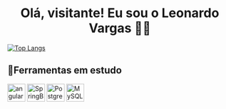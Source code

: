<h1 align="center">Olá, visitante! Eu sou o Leonardo Vargas 👋👋</h1>


[![Top Langs](https://github-readme-stats.vercel.app/api/top-langs/?username=leonardo-vargas-de-paula&layout=compact)](https://github.com/leonardo-vargas-de-paula/github-readme-stats)


## 📝Ferramentas em estudo
<p>
<img src="https://www.vectorlogo.zone/logos/angular/angular-icon.svg" alt="angular" width="40" height="40"/>
<img src="https://www.vectorlogo.zone/logos/springio/springio-icon.svg" alt="SpringBoot" width="40" height="40"/>
<img src="https://www.vectorlogo.zone/logos/postgresql/postgresql-icon.svg" alt="PostgreSQL" width="40" height="40">
<img src="https://www.vectorlogo.zone/logos/mysql/mysql-icon.svg" alt="MySQL" width="40" height="40"/>
</p>
